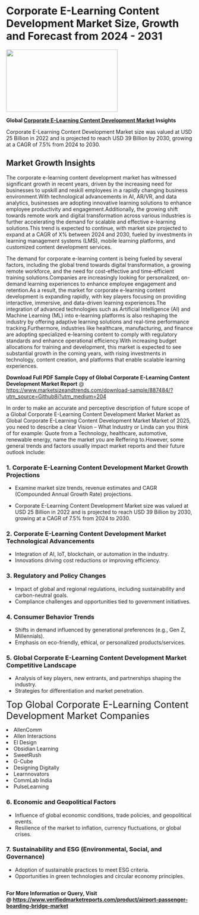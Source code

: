 <H1>Corporate E-Learning Content Development Market Size, Growth and Forecast from 2024 - 2031</H1><img class="aligncenter size-medium wp-image-584254" src="https://thirdeyenews.in/wp-content/uploads/2024/09/Global-Market-Research-300x168.jpeg" alt="" width="300" height="168" /><p><strong>Global&nbsp;<a href="https://www.marketsizeandtrends.com/download-sample/887484/?utm_source=Github8j?utm_medium=204">Corporate E-Learning Content Development Market</a> Insights</strong></p><p>Corporate E-Learning Content Development Market size was valued at USD 25 Billion in 2022 and is projected to reach USD 39 Billion by 2030, growing at a CAGR of 7.5% from 2024 to 2030.</p><p><h2>Market Growth Insights</h2> <p>The corporate e-learning content development market has witnessed significant growth in recent years, driven by the increasing need for businesses to upskill and reskill employees in a rapidly changing business environment.With technological advancements in AI, AR/VR, and data analytics, businesses are adopting innovative learning solutions to enhance employee productivity and engagement.Additionally, the growing shift towards remote work and digital transformation across various industries is further accelerating the demand for scalable and effective e-learning solutions.This trend is expected to continue, with market size projected to expand at a CAGR of X% between 2024 and 2030, fueled by investments in learning management systems (LMS), mobile learning platforms, and customized content development services.</p> <p>The demand for corporate e-learning content is being fueled by several factors, including the global trend towards digital transformation, a growing remote workforce, and the need for cost-effective and time-efficient training solutions.Companies are increasingly looking for personalized, on-demand learning experiences to enhance employee engagement and retention.As a result, the market for corporate e-learning content development is expanding rapidly, with key players focusing on providing interactive, immersive, and data-driven learning experiences.The integration of advanced technologies such as Artificial Intelligence (AI) and Machine Learning (ML) into e-learning platforms is also reshaping the industry by offering adaptive learning solutions and real-time performance tracking.Furthermore, industries like healthcare, manufacturing, and finance are adopting specialized e-learning content to comply with regulatory standards and enhance operational efficiency.With increasing budget allocations for training and development, this market is expected to see substantial growth in the coming years, with rising investments in technology, content creation, and platforms that enable scalable learning experiences.</p> <p><span class=""><strong>Download Full PDF Sample Copy of Global Corporate E-Learning Content Development Market Report</strong> @ <a href="https://www.marketsizeandtrends.com/download-sample/887484/?utm_source=Github8j?utm_medium=204" target="_blank">https://www.marketsizeandtrends.com/download-sample/887484/?utm_source=Github8j?utm_medium=204</a></span></p><p>In order to make an accurate and perceptive description of future scope of a Global&nbsp;Corporate E-Learning Content Development Market Market as Global&nbsp;Corporate E-Learning Content Development Market Market of 2025, you need to describe a clear Vision &ndash; What Industry or Linda can you think of for example: Quote from a Technology, healthcare, automotive, renewable energy, name the market you are Reffering to.However, some general trends and factors usually impact market reports and their future outlook include:</p><h3>1.&nbsp;<strong>Corporate E-Learning Content Development Market Growth Projections</strong></h3><ul><li>Examine market size trends, revenue estimates and CAGR (Compounded Annual Growth Rate) projections.</li><li><p>Corporate E-Learning Content Development Market size was valued at USD 25 Billion in 2022 and is projected to reach USD 39 Billion by 2030, growing at a CAGR of 7.5% from 2024 to 2030.</p></li></ul><h3>2.&nbsp;<strong>Corporate E-Learning Content Development Market Technological Advancements</strong></h3><ul><li>Integration of AI, IoT, blockchain, or automation in the industry.</li><li>Innovations driving cost reductions or improving efficiency.</li></ul><h3>3.&nbsp;<strong>Regulatory and Policy Changes</strong></h3><ul><li>Impact of global and regional regulations, including sustainability and carbon-neutral goals.</li><li>Compliance challenges and opportunities tied to government initiatives.</li></ul><h3>4.&nbsp;<strong>Consumer Behavior Trends</strong></h3><ul><li>Shifts in demand influenced by generational preferences (e.g., Gen Z, Millennials).</li><li>Emphasis on eco-friendly, ethical, or personalized products/services.</li></ul><h3>5.&nbsp;<strong>Global Corporate E-Learning Content Development Market Competitive Landscape</strong></h3><ul><li>Analysis of key players, new entrants, and partnerships shaping the industry.</li><li>Strategies for differentiation and market penetration.</li></ul><p data-pm-slice="1 1 []"><span style="color: inherit; font-family: inherit; font-size: 25px;">Top Global Corporate E-Learning Content Development Market Companies</span></p><div class="" data-test-id=""><p><li>AllenComm</li><li> Allen Interactions</li><li> El Design</li><li> Obsidian Learning</li><li> SweetRush</li><li> G-Cube</li><li> Designing Digitally</li><li> Learnnovators</li><li> CommLab India</li><li> PulseLearning</li></p></div><h3>6.&nbsp;<strong>Economic and Geopolitical Factors</strong></h3><ul><li>Influence of global economic conditions, trade policies, and geopolitical events.</li><li>Resilience of the market to inflation, currency fluctuations, or global crises.</li></ul><h3>7.&nbsp;<strong>Sustainability and ESG (Environmental, Social, and Governance)</strong></h3><ul><li>Adoption of sustainable practices to meet ESG criteria.</li><li>Opportunities in green technologies and circular economy principles.</li></ul><h2><strong style="font-size: 14px;">For More Information or Query, Visit @&nbsp;</strong><a style="background-color: #ffffff; font-size: 14px;" href="https://www.marketsizeandtrends.com/report/corporate-e-learning-content-development-market-/" target="_blank">https://www.verifiedmarketreports.com/product/airport-passenger-boarding-bridge-market</a></h2>